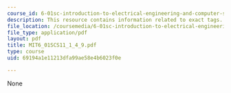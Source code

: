 ```yaml
---
course_id: 6-01sc-introduction-to-electrical-engineering-and-computer-science-i-spring-2011
description: This resource contains information related to exact tags.
file_location: /coursemedia/6-01sc-introduction-to-electrical-engineering-and-computer-science-i-spring-2011/69194a1e11213dfa99ae58e4b6023f0e_MIT6_01SCS11_1_4_9.pdf
file_type: application/pdf
layout: pdf
title: MIT6_01SCS11_1_4_9.pdf
type: course
uid: 69194a1e11213dfa99ae58e4b6023f0e

---
```

None